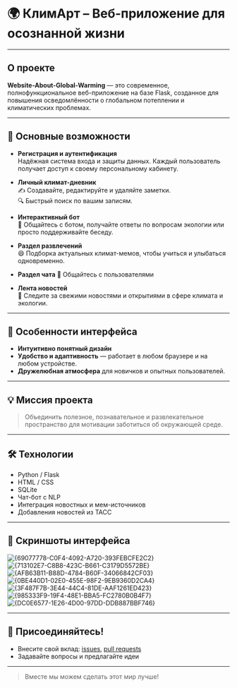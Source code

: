 # 🌍 КлимАрт – Веб-приложение для осознанной жизни

---

## О проекте

**Website-About-Global-Warming** — это современное, полнофункциональное веб-приложение на базе Flask, созданное для повышения осведомлённости о глобальном потеплении и климатических проблемах.

---

## 🚀 Основные возможности

- **Регистрация и аутентификация**  
  Надёжная система входа и защиты данных. Каждый пользователь получает доступ к своему персональному кабинету.

- **Личный климат-дневник**  
  ✍️ Создавайте, редактируйте и удаляйте заметки.  
  🔍 Быстрый поиск по вашим записям.

- **Интерактивный бот**  
  🤖 Общайтесь с ботом, получайте ответы по вопросам экологии или просто поддерживайте беседу.

- **Раздел развлечений**  
  😄 Подборка актуальных климат-мемов, чтобы учиться и улыбаться одновременно.
- **Раздел чата**
   💬 Общайтесь с пользователями
- **Лента новостей**  
  📰 Следите за свежими новостями и открытиями в сфере климата и экологии.

---

## 🎨 Особенности интерфейса

- **Интуитивно понятный дизайн**
- **Удобство и адаптивность** — работает в любом браузере и на любом устройстве.
- **Дружелюбная атмосфера** для новичков и опытных пользователей.

---

## 💡 Миссия проекта

> Объединить полезное, познавательное и развлекательное пространство для мотивации заботиться об окружающей среде.

---

## 🛠️ Технологии

- Python / Flask
- HTML / CSS 
- SQLite 
- Чат-бот с NLP
- Интеграция новостных и мем-источников
- Добавления новостей из ТАСС

---

## 📸 Скриншоты интерфейса

![{69077778-C0F4-4092-A720-393FEBCFE2C2}](https://github.com/user-attachments/assets/708782ea-13da-46b1-a479-822e42f49b0e)
![{713102E7-C8B8-423C-B661-C3179D5572BE}](https://github.com/user-attachments/assets/a3eb92e5-c586-45a0-86d5-5350ac348b3a)
![{AFB63B11-B88D-4784-B60F-34066842CF03}](https://github.com/user-attachments/assets/2a9d5e4e-cfc8-443f-a252-dcd65e4574f6)
![{0BE440D1-02E0-455E-98F2-9EB9360D2CA4}](https://github.com/user-attachments/assets/9feeb1dd-8fae-49f4-98a6-d192aa484d25)
![{3F487F7B-3E44-44C4-81DE-AAF1261ED423}](https://github.com/user-attachments/assets/7039dcc6-13bb-48ba-b086-c41432aee362)
![{985333F9-19F4-48E1-BBA5-FC2780B0B4F7}](https://github.com/user-attachments/assets/e1eefa52-9d06-491f-8b52-3e52f4213fdd)
![{DC0E6577-1E26-4D00-97DD-DDB887BBF746}](https://github.com/user-attachments/assets/8888a2b0-a45f-4cda-8e9c-84143af172ca)


---

## 🤝 Присоединяйтесь!

- Внесите свой вклад: [issues](./issues), [pull requests](./pulls)
- Задавайте вопросы и предлагайте идеи

---

> Вместе мы можем сделать этот мир лучше!
